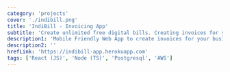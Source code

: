 ```yaml
---
category: 'projects'
cover: './indibill.png'
title: 'IndiBill - Invoicing App'
subtitle: 'Create unlimited free digital bills. Creating invoices for your clients is now on your phone.'
description1: 'Mobile Friendly Web App to create invoices for your business seamlessly. Supports multiple templates and advertisements on your bills'
description2: ''
hrefLink: 'https://indibill-app.herokuapp.com'
tags: ['React (JS)', 'Node (TS)', 'Postgresql', 'AWS']
---
```

